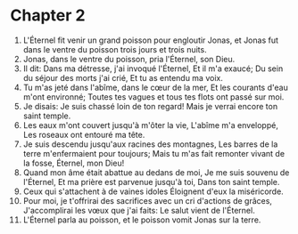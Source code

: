 # Chapter 2

1. L'Éternel fit venir un grand poisson pour engloutir Jonas, et Jonas fut dans le ventre du poisson trois jours et trois nuits.
2. Jonas, dans le ventre du poisson, pria l'Éternel, son Dieu.
3. Il dit: Dans ma détresse, j'ai invoqué l'Éternel, Et il m'a exaucé; Du sein du séjour des morts j'ai crié, Et tu as entendu ma voix.
4. Tu m'as jeté dans l'abîme, dans le cœur de la mer, Et les courants d'eau m'ont environné; Toutes tes vagues et tous tes flots ont passé sur moi.
5. Je disais: Je suis chassé loin de ton regard! Mais je verrai encore ton saint temple.
6. Les eaux m'ont couvert jusqu'à m'ôter la vie, L'abîme m'a enveloppé, Les roseaux ont entouré ma tête.
7. Je suis descendu jusqu'aux racines des montagnes, Les barres de la terre m'enfermaient pour toujours; Mais tu m'as fait remonter vivant de la fosse, Éternel, mon Dieu!
8. Quand mon âme était abattue au dedans de moi, Je me suis souvenu de l'Éternel, Et ma prière est parvenue jusqu'à toi, Dans ton saint temple.
9. Ceux qui s'attachent à de vaines idoles Éloignent d'eux la miséricorde.
10. Pour moi, je t'offrirai des sacrifices avec un cri d'actions de grâces, J'accomplirai les vœux que j'ai faits: Le salut vient de l'Éternel.
11. L'Éternel parla au poisson, et le poisson vomit Jonas sur la terre.

